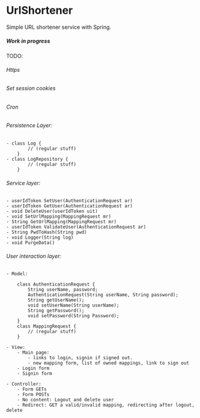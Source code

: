 # UrlShortener
Simple URL shortener service with Spring.

##### Work in progress

TODO:
###### Https
###### Set session cookies
###### Cron

###### Persistence Layer:
	- class Log {
			// (regular stuff)
		}
	- class LogRepository {
			// (regular stuff)
		}

###### Service layer:
	- userIdToken SetUser(AuthenticationRequest ar)
	- userIdToken GetUser(AuthenticationRequest ar)
	- void DeleteUser(userIdToken uit)
	- void SetUrlMapping(MappingRequest mr)
	- String GetUrlMapping(MappingRequest mr)
	- userIdToken ValidateUser(AuthenticationRequest ar)
	- String PwdToHash(String pwd)
	- void Logger(String log)
	- void PurgeData()
	
###### User interaction layer:
	
	- Model:
		
		class AuthenticationRequest {
			String userName, password;
			AuthenticationRequest(String userName, String password);
			String getUserName();
			void setUserName(String userName);
			String getPassword();
			void setPassword(String Password);
		}
		class MappingRequest {
			// (regular stuff)
		}
		
	- View:
		- Main page: 
			- links to login, signin if signed out.
			- new mapping form, list of owned mappings, link to sign out
		- Login form
		- Signin form
		
	- Controller:
		- Form GETs
		- Form POSTs
		- No content: Logout and delete user
		- Redirect: GET a valid/invalid mapping, redirecting after logout, delete




